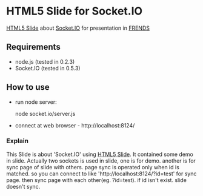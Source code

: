 HTML5 Slide for Socket.IO
=================================

[HTML5 Slide](http://github.com/sioked/html5-slides) about [Socket.IO](http://github.com/LearnBoost/Socket.IO-node) for presentation in [FRENDS](http://frends.kr)

## Requirements
- node.js (tested in 0.2.3)
- Socket.IO (tested in 0.5.3)

## How to use
- run node server:

	node socket.io/server.js

- connect at web browser - http://localhost:8124/

### Explain

This Slide is about 'Socket.IO' using [HTML5 Slide](http://github.com/sioked/html5-slides).
It contained some demo in slide.
Actually two sockets is used in slide, one is for demo. 
another is for sync page of slide with others. page sync is operated only when id is matched. so you can connect to like 'http://localhost:8124/?id=test' for sync page. then sync page with each other(eg. ?id=test). if id isn't exist. slide doesn't sync.